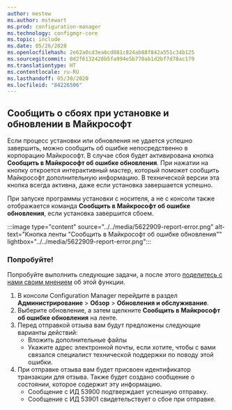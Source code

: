 ```yaml
---
author: mestew
ms.author: mstewart
ms.prod: configuration-manager
ms.technology: configmgr-core
ms.topic: include
ms.date: 05/26/2020
ms.openlocfilehash: 2e62a0cd3ea6cd081c824ab88f842a551c34b125
ms.sourcegitcommit: 0d2f6132428b5fa994e5b770ab1d2bf7d78ac179
ms.translationtype: HT
ms.contentlocale: ru-RU
ms.lasthandoff: 05/30/2020
ms.locfileid: "84226506"
---
```

## <a name="report-setup-and-upgrade-failures-to-microsoft"></a>Сообщить о сбоях при установке и обновлении в Майкрософт
<!--5622909-->
 Если процесс установки или обновления не удается успешно завершить, можно сообщить об ошибке непосредственно в корпорацию Майкрософт. В случае сбоя будет активирована кнопка **Сообщить в Майкрософт об ошибке обновления**. При нажатии на кнопку откроется интерактивный мастер, который поможет сообщить Майкрософт дополнительную информацию. В технической версии эта кнопка всегда активна, даже если установка завершается успешно.
 
 При запуске программы установки с носителя, а не с консоли также отображается команда **Сообщить в Майкрософт об ошибке обновления**, если установка завершится сбоем. 


 :::image type="content" source="../../media/5622909-report-error.png" alt-text="Кнопка ленты "Сообщить в Майкрософт об ошибке обновления"" lightbox="../../media/5622909-report-error.png":::

### <a name="try-it-out"></a>Попробуйте!

Попробуйте выполнить следующие задачи, а после этого [поделитесь с нами своим мнением](../../technical-preview-2003.md#bkmk_feedback) об этой функции.

1. В консоли Configuration Manager перейдите в раздел **Администрирование** > **Обзор** > **Обновления и обслуживание**.
1. Выберите обновление, а затем щелкните **Сообщить в Майкрософт об ошибке обновления** на ленте.
1. Перед отправкой отзыва вам будут предложены следующие варианты действий:
   - Вложить дополнительные файлы
   - Укажите адрес электронной почты, если хотите, чтобы с вами связался специалист технической поддержки по поводу этой ошибки.
1. При отправке отзыва вам будет присвоен идентификатор транзакции для отзыва. Также будет создано сообщение о состоянии, которое содержит эту информацию.
   - Сообщение с ИД 53900 подтверждает успешную отправку.
   - Сообщение с ИД 53901 свидетельствует о сбое при отправке.